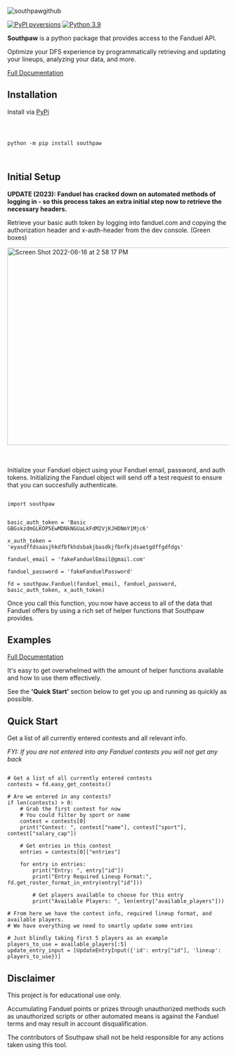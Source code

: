 
  

  

  

![southpawgithub](https://user-images.githubusercontent.com/12603953/126020923-ea260184-ac3c-4960-bec3-0e68e3b89136.png)

  

  

  

  

  

[![PyPI pyversions](https://img.shields.io/pypi/v/southpaw)](https://pypi.python.org/pypi/southpaw/) [![Python 3.9](https://img.shields.io/badge/python-3.9-blue.svg)](https://www.python.org/downloads/release/python-360/)

  

  

  

**Southpaw** is a python package that provides access to the Fanduel API.

  

  

Optimize your DFS experience by programmatically retrieving and updating your lineups, analyzing your data, and more.

  

  

  

[Full Documentation](https://bcanfield.github.io/southpaw/)

  

  

  

## Installation

  

  

  

Install via [PyPi](https://pypi.org/project/southpaw/)

  

  

```

  

python -m pip install southpaw

  

```

  

  

  

## Initial Setup

  
**UPDATE (2023): Fanduel has cracked down on automated methods of logging in - so this process takes an extra initial step now to retrieve the necessary headers.**
  

Retrieve your basic auth token by logging into fanduel.com and copying the authorization header and x-auth-header from the dev console. (Green boxes)


<img width="798" alt="Screen Shot 2022-06-16 at 2 58 17 PM" src="https://user-images.githubusercontent.com/12603953/174152698-d48f4b07-5b81-48d2-a8ab-daceb59ecb07.png"  width="600" height="450">


<br></br>
Initialize your Fanduel object using your Fanduel email, password, and auth tokens. Initializing the Fanduel object will send off a test request to ensure that you can succesfully authenticate.  

```

import southpaw

  
basic_auth_token = 'Basic GBGskzdmGLKOP5EwMDNkNGUaLkFdM2VjKJHDNmY1Mjc6'

x_auth_token = 'eyasdffdsaasjhkdfbfkhdsbakjbasdkjfbnfkjdsaetgdffgdfdgs'
  
fanduel_email = 'fakeFanduelEmail@gmail.com'

fanduel_password = 'fakeFanduelPassword'

fd = southpaw.Fanduel(fanduel_email, fanduel_password, basic_auth_token, x_auth_token)

```



  

Once you call this function, you now have access to all of the data that Fanduel offers by using a rich set of helper functions that Southpaw provides.

  

## Examples

[Full Documentation](https://bcanfield.github.io/southpaw/)

It's easy to get overwhelmed with the amount of helper functions available and how to use them effectively.

See the **'Quick Start'** section below to get you up and running as quickly as possible.


## Quick Start
Get a list of all currently entered contests and all relevant info.

*FYI: If you are not entered into any Fanduel contests you will not get any back*
```

# Get a list of all currently entered contests
contests = fd.easy_get_contests()

# Are we entered in any contests?
if len(contests) > 0:
    # Grab the first contest for now
    # You could filter by sport or name
    contest = contests[0]
    print("Contest: ", contest["name"], contest["sport"], contest["salary_cap"])
    
    # Get entries in this contest
    entries = contests[0]["entries"]
    
    for entry in entries:
        print("Entry: ", entry["id"])
        print("Entry Required Lineup Format:", fd.get_roster_format_in_entry(entry["id"]))
        
        # Get players available to choose for this entry
        print("Available Players: ", len(entry["available_players"]))

# From here we have the contest info, required lineup format, and available players.
# We have everything we need to smartly update some entries

# Just blindly taking first 5 players as an example
players_to_use = available_players[:5]
update_entry_input = [UpdateEntryInput({'id': entry["id"], 'lineup': players_to_use})]

```

  

## Disclaimer

  

This project is for educational use only.

  

Accumulating Fanduel points or prizes through unauthorized methods such as unauthorized scripts or other automated means is against the Fanduel terms and may result in account disqualification.

The contributors of Southpaw shall not be held responsible for any actions taken using this tool.
